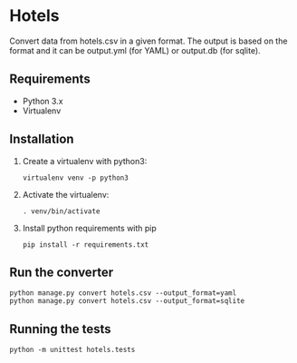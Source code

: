 # Hotels

Convert data from hotels.csv in a given format. The output is based on the
format and it can be output.yml (for YAML) or output.db (for sqlite).

## Requirements

* Python 3.x
* Virtualenv

## Installation

1. Create a virtualenv with python3:

    ```virtualenv venv -p python3```

2. Activate the virtualenv:

    ```. venv/bin/activate```

3. Install python requirements with pip

    ```pip install -r requirements.txt```

## Run the converter
    python manage.py convert hotels.csv --output_format=yaml
    python manage.py convert hotels.csv --output_format=sqlite

## Running the tests
    python -m unittest hotels.tests
